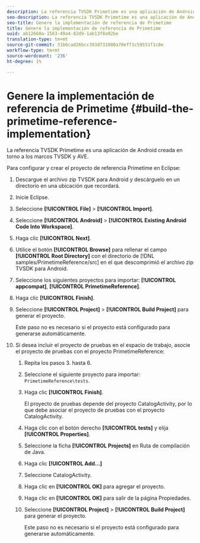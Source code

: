 ```yaml
---
description: La referencia TVSDK Primetime es una aplicación de Android creada en torno a los marcos TVSDK y AVE.
seo-description: La referencia TVSDK Primetime es una aplicación de Android creada en torno a los marcos TVSDK y AVE.
seo-title: Genere la implementación de referencia de Primetime
title: Genere la implementación de referencia de Primetime
uuid: ab12660a-1563-49a4-82d9-1ab13f8a92be
translation-type: tm+mt
source-git-commit: 31b6cad26bcc393d731080a70eff1c59551f1c8e
workflow-type: tm+mt
source-wordcount: '236'
ht-degree: 1%

---
```



# Genere la implementación de referencia de Primetime {#build-the-primetime-reference-implementation}

La referencia TVSDK Primetime es una aplicación de Android creada en torno a los marcos TVSDK y AVE.

Para configurar y crear el proyecto de referencia Primetime en Eclipse:

1. Descargue el archivo zip TVSDK para Android y descárguelo en un directorio en una ubicación que recordará.
1. Inicie Eclipse.
1. Seleccione **[!UICONTROL File]** > **[!UICONTROL Import]**.
1. Seleccione **[!UICONTROL Android]** > **[!UICONTROL Existing Android Code Into Workspace]**.
1. Haga clic **[!UICONTROL Next]**.
1. Utilice el botón **[!UICONTROL Browse]** para rellenar el campo **[!UICONTROL Root Directory]** con el directorio de [!DNL samples/PrimetimeReference/src] en el que descomprimió el archivo zip TVSDK para Android.
1. Seleccione los siguientes proyectos para importar: **[!UICONTROL appcompat]**, **[!UICONTROL PrimetimeReference]**.
1. Haga clic **[!UICONTROL Finish]**.
1. Seleccione **[!UICONTROL Project]** > **[!UICONTROL Build Project]** para generar el proyecto.

   Este paso no es necesario si el proyecto está configurado para generarse automáticamente.
1. Si desea incluir el proyecto de pruebas en el espacio de trabajo, asocie el proyecto de pruebas con el proyecto PrimetimeReference:
   1. Repita los pasos 3. hasta 6.
   1. Seleccione el siguiente proyecto para importar: `PrimetimeReference\tests`.
   1. Haga clic **[!UICONTROL Finish]**.

      El proyecto de pruebas depende del proyecto CatalogActivity, por lo que debe asociar el proyecto de pruebas con el proyecto CatalogActivity.
   1. Haga clic con el botón derecho **[!UICONTROL tests]** y elija **[!UICONTROL Properties]**.
   1. Seleccione la ficha **[!UICONTROL Projects]** en Ruta de compilación de Java.
   1. Haga clic **[!UICONTROL Add...]**
   1. Seleccione CatalogActivity.
   1. Haga clic en **[!UICONTROL OK]** para agregar el proyecto.
   1. Haga clic en **[!UICONTROL OK]** para salir de la página Propiedades.
   1. Seleccione **[!UICONTROL Project]** > **[!UICONTROL Build Project]** para generar el proyecto.

      Este paso no es necesario si el proyecto está configurado para generarse automáticamente.
